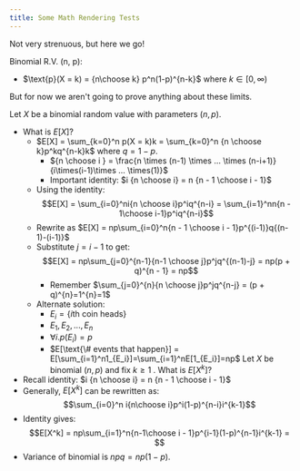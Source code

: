 ```yaml
---
title: Some Math Rendering Tests
---
```


Not very strenuous, but here we go!

Binomial R.V. (n, p):
- $\text{p}(X = k) = {n\choose k} p^n(1-p)^{n-k}$ where $k \in [0, \infty)$

But for now we aren't going to prove anything about these limits.

Let $X$ be a binomial random value with parameters ($n, p$).
- What is $E[X]$?
    - $E[X] = \sum_{k=0}^n p(X = k)k = \sum_{k=0}^n {n \choose k}p^kq^{n-k}k$ where $q = 1 - p$.
		- ${n \choose i } = \frac{n \times (n-1) \times ... \times (n-i+1)}{i\times(i-1)\times ... \times(1)}$
		- Important identity: $i {n \choose i} = n {n - 1 \choose i - 1}$
	- Using the identity: $$E[X] = \sum_{i=0}^ni{n \choose i}p^iq^{n-i} = \sum_{i=1}^nn{n - 1\choose i-1}p^iq^{n-i}$$
	- Rewrite as $E[X] = np\sum_{i=0}^n{n - 1 \choose i - 1}p^{(i-1)}q{(n-1)-(i-1)}$
	- Substitute $j = i - 1$ to get: $$E[X] = np\sum_{j=0}^{n-1}{n-1 \choose j}p^jq^{(n-1)-j} = np(p + q)^{n - 1} = np$$
		- Remember $\sum_{j=0}^{n}{n \choose j}p^jq^{n-j} = (p + q)^{n}=1^{n}=1$
	- Alternate solution:
		- $E_i = \{i\text{th coin heads}\}$
		- $E_1, E_2, ..., E_n$
		- $\forall i . p(E_i) = p$
		- $E[\text{\# events that happen}] = E[\sum_{i=1}^n1_{E_i}]=\sum_{i=1}^nE[1_{E_i}]=np$
Let $X$ be binomial $(n, p)$ and fix $k \geq 1$ . What is $E[X^k]$?
- Recall identity: $i {n \choose i} = n {n - 1 \choose i - 1}$
- Generally, $E[X^k]$ can be rewritten as: $$\sum_{i=0}^n i{n\choose i}p^i(1-p)^{n-i}i^{k-1}$$
- Identity gives: $$E[X^k] = np\sum_{i=1}^n{n-1\choose i - 1}p^{i-1}(1-p)^{n-1}i^{k-1} = $$
- Variance of binomial is $npq = np(1-p)$.